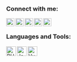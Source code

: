 ### Connect with me:

[<img align="left" alt="SmartBro | Upwork" width="22px" src="https://cdn.jsdelivr.net/npm/simple-icons@3.4.0/icons/upwork.svg" />][upwork]
[<img align="left" alt="SmartBro | Twitter" width="22px" src="https://cdn.jsdelivr.net/npm/simple-icons@3.4.0/icons/twitter.svg" />][twitter]
[<img align="left" alt="SmartBro | LinkedIn" width="22px" src="https://cdn.jsdelivr.net/npm/simple-icons@3.4.0/icons/linkedin.svg" />][linkedin]
[<img align="left" alt="SmartBro | YouTube" width="22px" src="https://cdn.jsdelivr.net/npm/simple-icons@3.4.0/icons/youtube.svg" />][youtube]
[<img align="left" alt="SmartBro | StackOverflow" width="22px" src="https://cdn.jsdelivr.net/npm/simple-icons@3.4.0/icons/stackoverflow.svg" />][stackoverflow]

<br />

### Languages and Tools:

[<img align="left" alt="PHP" width="26px" src="https://cdn.jsdelivr.net/npm/simple-icons@3.4.0/icons/php.svg" />][phpplaylist]
[<img align="left" alt="JavaScript" width="26px" src="https://cdn.jsdelivr.net/npm/simple-icons@3.4.0/icons/javascript.svg" />][jsplaylist]
[<img align="left" alt="VueJS" width="26px" src="https://cdn.jsdelivr.net/npm/simple-icons@3.4.0/icons/vue-dot-js.svg" />][vueplaylist]


[upwork]: https://www.upwork.com/freelancers/~01d8901aeaff94c47a
[twitter]: https://twitter.com/GoritsynOleg
[linkedin]: https://www.linkedin.com/in/olgor/
[youtube]: https://www.youtube.com/channel/UCW1Kq_PwGiPIzOsEj88eE1Q
[stackoverflow]: https://stackoverflow.com/users/4729879/oleh-horitsyn

[phpplaylist]: '#'
[jsplaylist]: '#'
[vueplaylist]: '#'